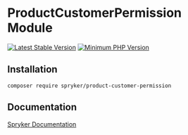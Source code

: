 # ProductCustomerPermission Module
[![Latest Stable Version](https://poser.pugx.org/spryker/product-customer-permission/v/stable.svg)](https://packagist.org/packages/spryker/product-customer-permission)
[![Minimum PHP Version](https://img.shields.io/badge/php-%3E%3D%207.4-8892BF.svg)](https://php.net/)

## Installation

```
composer require spryker/product-customer-permission
```

## Documentation

[Spryker Documentation](https://docs.spryker.com)
